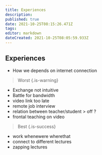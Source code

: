 ```yaml
---
title: Experiences
description: 
published: true
date: 2021-10-25T08:15:26.471Z
tags: 
editor: markdown
dateCreated: 2021-10-25T08:05:59.933Z
---
```


## Experiences

- How we depends on internet connection

> Worst
{.is-warning}

- Exchange not intuitive
- Battle for bandwidth
- video link too late
- remote job interview
- relation between teacher/student > off ?
- frontal teaching on video

> Best
{.is-success}

- work whenewere wherethat
- connect to different lectures
- zapping lectures